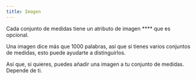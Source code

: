 ```yaml
---
title: Imagen
---
```


Cada conjunto de medidas tiene un atributo de imagen **** que es opcional.

Una imagen dice más que 1000 palabras, así que si tienes varios conjuntos de medidas, esto puede ayudarte a distinguirlos.

Así que, si quieres, puedes añadir una imagen a tu conjunto de medidas. Depende de ti.

